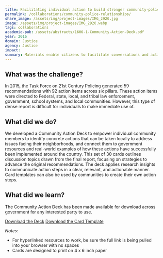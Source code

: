 ```yaml
---
title: Facilitating individual action to build stronger community-police relationships
permalink: /collaborations/community-police-relationships/
share_image: /assets/img/project-images/IMG_2920.jpg
image: /assets/img/project-images/IMG_2920.webp
tags: collaborations
academic-pub: /assets/abstracts/1606-1-Community-Action-Deck.pdf
year: 2016
domain: Justice
agency: Justice
impact:
summary: Materials enable citizens to facilitate conversations and action planning around better community policing
---
```


## What was the challenge?
In 2015, the Task Force on 21st Century Policing generated 59 recommendations with 92 action items across six pillars. These action items were directed to Federal, state, local, and tribal law enforcement, government, school systems, and local communities. However, this type of dense report is difficult for individuals to make immediate use of. 

## What did we do?
We developed a Community Action Deck to empower individual community members to identify concrete actions that can be taken locally to address issues facing their neighborhoods, and connect them to government resources and real-world examples of how these actions have successfully been implemented around the country. This set of 30 cards outlines discussion topics drawn from the final report, focusing on strategies to advance the original recommendations. The deck applies research insights to communicate action steps in a clear, relevant, and actionable manner. Card templates can also be used by communities to create their own action steps. 

## What did we learn?
The Community Action Deck has been made available for download across government for any interested party to use. 

<a class="usa-button margin-bottom-1" href="{{site.baseurl}}/assets/abstracts/1606-1-Community-Action-Deck.pdf" target="_blank">Download the Deck</a>
<a class="usa-button" href="{{site.baseurl}}/assets/abstracts/1606-2-Community-Action-Deck-Card-Template.pptx" target="_blank">Download the Card Template</a>

_Notes:_
- For hyperlinked resources to work, be sure the full link is being pulled into your browser with no spaces
- Cards are designed to print on 4 x 6 inch paper
